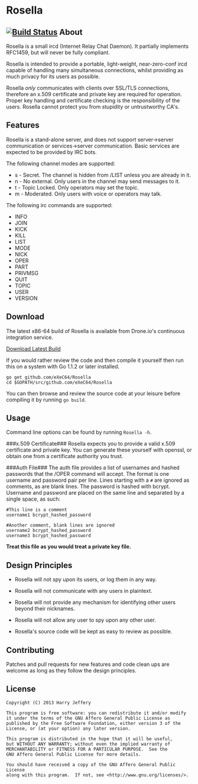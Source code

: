 Rosella
=======
[![Build Status](https://drone.io/github.com/eXeC64/Rosella/status.png)](https://drone.io/github.com/eXeC64/Rosella/latest)
About
-----
Rosella is a small ircd (Internet Relay Chat Daemon).
It partially implements RFC1459, but will never be fully compliant.

Rosella is intended to provide a portable, light-weight, near-zero-conf
ircd capable of handling many simultaneous connections, whilst providing
as much privacy for its users as possible.

Rosella *only* communicates with clients over SSL/TLS connections, therefore an
x.509 certificate and private key are required for operation. Proper key
handling and certificate checking is the responsibility of the users. Rosella
cannot protect you from stupidity or untrustworthy CA's.

Features
--------

Rosella is a stand-alone server, and does not support server→server
communication or services→server communication. Basic services are expected to
be provided by IRC bots.

The following channel modes are supported:

* s - Secret. The channel is hidden from /LIST unless you are already in it.
* n - No external. Only users in the channel may send messages to it.
* t - Topic Locked. Only operators may set the topic.
* m - Moderated. Only users with voice or operators may talk.

The following irc commands are supported:

* INFO
* JOIN
* KICK
* KILL
* LIST
* MODE
* NICK
* OPER
* PART
* PRIVMSG
* QUIT
* TOPIC
* USER
* VERSION

Download
--------
The latest x86-64 build of Rosella is available from Drone.io's continuous
integration service.

[Download Latest Build](https://drone.io/github.com/eXeC64/Rosella/files/Rosella)

If you would rather review the code and then compile it yourself then run this
on a system with Go 1.1.2 or later installed.

~~~
go get github.com/eXeC64/Rosella
cd $GOPATH/src/github.com/eXeC64/Rosella
~~~

You can then browse and review the source code at your leisure before compiling
it by running `go build`.

Usage
-----
Command line options can be found by running `Rosella -h`.

###x.509 Certificate###
Rosella expects you to provide a valid x.509 certificate and private key.
You can generate these yourself with openssl, or obtain one from a certificate
authority you trust.

###Auth File###
The auth file provides a list of usernames and hashed passwords that the /OPER
command will accept. The format is one username and password pair per line.
Lines starting with a `#` are ignored as comments, as are blank lines. The
password is hashed with bcrypt. Username and password are placed on the same
line and separated by a single space, as such:

    #This line is a comment
    username1 bcrypt_hashed_password

    #Another comment, blank lines are ignored
    username2 bcrypt_hashed_password
    username3 bcrypt_hashed_password

**Treat this file as you would treat a private key file.**

Design Principles
-----------------

* Rosella will not spy upon its users, or log them in any way.

* Rosella will not communicate with any users in plaintext.

* Rosella will not provide any mechanism for identifying other users beyond
  their nicknames.

* Rosella will not allow any user to spy upon any other user.

* Rosella's source code will be kept as easy to review as possible.

Contributing
------------

Patches and pull requests for new features and code clean ups are welcome as
long as they follow the design principles.

License
-------

    Copyright (C) 2013 Harry Jeffery

    This program is free software: you can redistribute it and/or modify
    it under the terms of the GNU Affero General Public License as
    published by the Free Software Foundation, either version 3 of the
    License, or (at your option) any later version.

    This program is distributed in the hope that it will be useful,
    but WITHOUT ANY WARRANTY; without even the implied warranty of
    MERCHANTABILITY or FITNESS FOR A PARTICULAR PURPOSE.  See the
    GNU Affero General Public License for more details.

    You should have received a copy of the GNU Affero General Public License
    along with this program.  If not, see <http://www.gnu.org/licenses/>.
